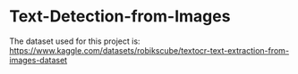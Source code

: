 # Text-Detection-from-Images
The dataset used for this project is:
https://www.kaggle.com/datasets/robikscube/textocr-text-extraction-from-images-dataset
